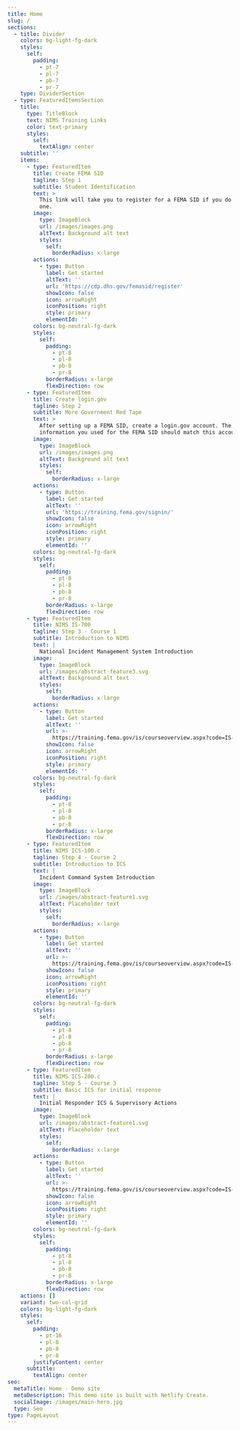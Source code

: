 ```yaml
---
title: Home
slug: /
sections:
  - title: Divider
    colors: bg-light-fg-dark
    styles:
      self:
        padding:
          - pt-7
          - pl-7
          - pb-7
          - pr-7
    type: DividerSection
  - type: FeaturedItemsSection
    title:
      type: TitleBlock
      text: NIMS Training Links
      color: text-primary
      styles:
        self:
          textAlign: center
    subtitle: ''
    items:
      - type: FeaturedItem
        title: Create FEMA SID
        tagline: Step 1
        subtitle: Student Identification
        text: >
          This link will take you to register for a FEMA SID if you do not have
          one. 
        image:
          type: ImageBlock
          url: /images/images.png
          altText: Background alt text
          styles:
            self:
              borderRadius: x-large
        actions:
          - type: Button
            label: Get started
            altText: ''
            url: 'https://cdp.dhs.gov/femasid/register'
            showIcon: false
            icon: arrowRight
            iconPosition: right
            style: primary
            elementId: ''
        colors: bg-neutral-fg-dark
        styles:
          self:
            padding:
              - pt-8
              - pl-8
              - pb-8
              - pr-8
            borderRadius: x-large
            flexDirection: row
      - type: FeaturedItem
        title: Create login.gov
        tagline: Step 2
        subtitle: More Government Red Tape
        text: >
          After setting up a FEMA SID, create a login.gov account. The
          information you used for the FEMA SID should match this account.
        image:
          type: ImageBlock
          url: /images/images.png
          altText: Background alt text
          styles:
            self:
              borderRadius: x-large
        actions:
          - type: Button
            label: Get started
            altText: ''
            url: 'https://training.fema.gov/signin/'
            showIcon: false
            icon: arrowRight
            iconPosition: right
            style: primary
            elementId: ''
        colors: bg-neutral-fg-dark
        styles:
          self:
            padding:
              - pt-8
              - pl-8
              - pb-8
              - pr-8
            borderRadius: x-large
            flexDirection: row
      - type: FeaturedItem
        title: NIMS IS-700
        tagline: Step 3 - Course 1
        subtitle: Introduction to NIMS
        text: |
          National Incident Management System Introduction
        image:
          type: ImageBlock
          url: /images/abstract-feature3.svg
          altText: Background alt text
          styles:
            self:
              borderRadius: x-large
        actions:
          - type: Button
            label: Get started
            altText: ''
            url: >-
              https://training.fema.gov/is/courseoverview.aspx?code=IS-700.b&lang=en
            showIcon: false
            icon: arrowRight
            iconPosition: right
            style: primary
            elementId: ''
        colors: bg-neutral-fg-dark
        styles:
          self:
            padding:
              - pt-8
              - pl-8
              - pb-8
              - pr-8
            borderRadius: x-large
            flexDirection: row
      - type: FeaturedItem
        title: NIMS ICS-100.c
        tagline: Step 4 - Course 2
        subtitle: Introduction to ICS
        text: |
          Incident Command System Introduction
        image:
          type: ImageBlock
          url: /images/abstract-feature1.svg
          altText: Placeholder text
          styles:
            self:
              borderRadius: x-large
        actions:
          - type: Button
            label: Get started
            altText: ''
            url: >-
              https://training.fema.gov/is/courseoverview.aspx?code=IS-100.c&lang=en
            showIcon: false
            icon: arrowRight
            iconPosition: right
            style: primary
            elementId: ''
        colors: bg-neutral-fg-dark
        styles:
          self:
            padding:
              - pt-8
              - pl-8
              - pb-8
              - pr-8
            borderRadius: x-large
            flexDirection: row
      - type: FeaturedItem
        title: NIMS ICS-200.c
        tagline: Step 5 - Course 3
        subtitle: Basic ICS for initial response
        text: |
          Initial Responder ICS & Supervisory Actions
        image:
          type: ImageBlock
          url: /images/abstract-feature1.svg
          altText: Placeholder text
          styles:
            self:
              borderRadius: x-large
        actions:
          - type: Button
            label: Get started
            altText: ''
            url: >-
              https://training.fema.gov/is/courseoverview.aspx?code=IS-200.c&lang=en
            showIcon: false
            icon: arrowRight
            iconPosition: right
            style: primary
            elementId: ''
        colors: bg-neutral-fg-dark
        styles:
          self:
            padding:
              - pt-8
              - pl-8
              - pb-8
              - pr-8
            borderRadius: x-large
            flexDirection: row
    actions: []
    variant: two-col-grid
    colors: bg-light-fg-dark
    styles:
      self:
        padding:
          - pt-16
          - pl-8
          - pb-8
          - pr-8
        justifyContent: center
      subtitle:
        textAlign: center
seo:
  metaTitle: Home - Demo site
  metaDescription: This demo site is built with Netlify Create.
  socialImage: /images/main-hero.jpg
  type: Seo
type: PageLayout
---
```

